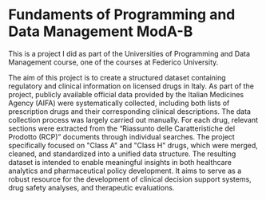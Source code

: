 # Fundaments of Programming and Data Management ModA-B
This is a project I did as part of the Universities of Programming and Data Management course, one of the courses at Federico University.

The aim of this project is to create a structured dataset containing regulatory and clinical information on licensed drugs in Italy. As part of the project, publicly available official data provided by the Italian Medicines Agency (AIFA) were systematically collected, including both lists of prescription drugs and their corresponding clinical descriptions. 
The data collection process was largely carried out manually. For each drug, relevant sections were extracted from the “Riassunto delle Caratteristiche del Prodotto (RCP)” documents through individual searches. The project specifically focused on "Class A" and "Class H" drugs, which were merged, cleaned, and standardized into a unified data structure. 
The resulting dataset is intended to enable meaningful insights in both healthcare analytics and pharmaceutical policy development. It aims to serve as a robust resource for the development of clinical decision support systems, drug safety analyses, and therapeutic evaluations.

